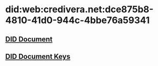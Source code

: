 # did:web:credivera.net:dce875b8-4810-41d0-944c-4bbe76a59341

## [DID Document](./did.json)

## [DID Document Keys](./keys.json)
